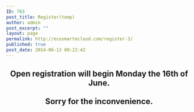 ```yaml
---
ID: 783
post_title: Register(temp)
author: admin
post_excerpt: ""
layout: page
permalink: http://ecosmartecloud.com/register-3/
published: true
post_date: 2014-06-13 09:22:42
---
```

<center>
<h2>Open registration will begin Monday the 16th of June.<br><br>Sorry for the inconvenience. </h2>
</center>